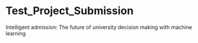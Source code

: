 # Test_Project_Submission
Intelligent admission: The future of university decision making with machine learning

